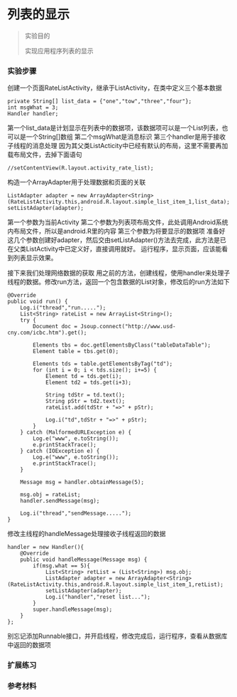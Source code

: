 # 列表的显示

> 实验目的
>
> 实现应用程序列表的显示

### 实验步骤

创建一个页面RateListActivity，继承于ListActivity，在类中定义三个基本数据
```
private String[] list_data = {"one","tow","three","four"};
int msgWhat = 3;
Handler handler;
```
第一个list_data是计划显示在列表中的数据项，该数据项可以是一个List<String>列表，也可以是一个String[]数组
第二个msgWhat是消息标识
第三个handler是用于接收子线程的消息处理
因为其父类ListActicity中已经有默认的布局，这里不需要再加载布局文件，去掉下面语句
```
//setContentView(R.layout.activity_rate_list);
```
构造一个ArrayAdapter用于处理数据和页面的关联
```
ListAdapter adapter = new ArrayAdapter<String>(RateListActivity.this,android.R.layout.simple_list_item_1,list_data);
setListAdapter(adapter);
```
第一个参数为当前Activity
第二个参数为列表项布局文件，此处调用Android系统内布局文件，所以是android.R里的内容
第三个参数为将要显示的数据项
准备好这几个参数创建好adapter，然后交由setListAdapter()方法去完成，此方法是已在父类ListActivity中已定义好，直接调用就好。
运行程序，显示页面，应该能看到列表显示效果。

接下来我们处理网络数据的获取
用之前的方法，创建线程，使用handler来处理子线程的数据。修改run方法，返回一个包含数据的List对象，修改后的run方法如下
```
@Override
public void run() {
    Log.i("thread","run.....");
    List<String> rateList = new ArrayList<String>();
    try {
        Document doc = Jsoup.connect("http://www.usd-cny.com/icbc.htm").get();

        Elements tbs = doc.getElementsByClass("tableDataTable");
        Element table = tbs.get(0);

        Elements tds = table.getElementsByTag("td");
        for (int i = 0; i < tds.size(); i+=5) {
            Element td = tds.get(i);
            Element td2 = tds.get(i+3);

            String tdStr = td.text();
            String pStr = td2.text();
            rateList.add(tdStr + "=>" + pStr);

            Log.i("td",tdStr + "=>" + pStr);
        }
    } catch (MalformedURLException e) {
        Log.e("www", e.toString());
        e.printStackTrace();
    } catch (IOException e) {
        Log.e("www", e.toString());
        e.printStackTrace();
    }

    Message msg = handler.obtainMessage(5);

    msg.obj = rateList;
    handler.sendMessage(msg);

    Log.i("thread","sendMessage.....");
}
```
修改主线程的handleMessage处理接收子线程返回的数据
```
handler = new Handler(){
    @Override
    public void handleMessage(Message msg) {
        if(msg.what == 5){
            List<String> retList = (List<String>) msg.obj;
            ListAdapter adapter = new ArrayAdapter<String>(RateListActivity.this,android.R.layout.simple_list_item_1,retList);
            setListAdapter(adapter);
            Log.i("handler","reset list...");
        }
        super.handleMessage(msg);
    }
};
```
别忘记添加Runnable接口，并开启线程，修改完成后，运行程序，查看从数据库中返回的数据项


### 扩展练习

### 参考材料